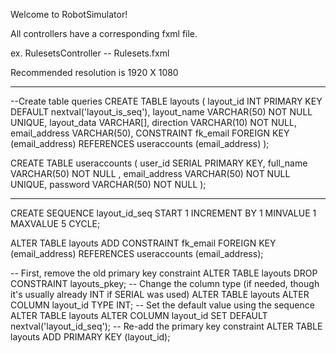 Welcome to RobotSimulator!

All controllers have a corresponding fxml file.

ex. RulesetsController -- Rulesets.fxml


Recommended resolution is 1920 X 1080
________________________________
--Create table queries
CREATE TABLE layouts (
    layout_id INT PRIMARY KEY DEFAULT nextval('layout_is_seq'),
    layout_name VARCHAR(50) NOT NULL UNIQUE,
    layout_data VARCHAR[],
    direction VARCHAR(10) NOT NULL,
    email_address VARCHAR(50),
    CONSTRAINT fk_email
        FOREIGN KEY (email_address)
        REFERENCES useraccounts (email_address)
);

CREATE TABLE useraccounts (
user_id SERIAL PRIMARY KEY,
full_name VARCHAR(50) NOT NULL ,
email_address VARCHAR(50) NOT NULL UNIQUE,
password VARCHAR(50) NOT NULL
);
_________________________________
CREATE SEQUENCE layout_id_seq
    START 1
    INCREMENT BY 1
    MINVALUE 1
    MAXVALUE 5
    CYCLE;

ALTER TABLE layouts ADD CONSTRAINT fk_email
    FOREIGN KEY (email_address)
        REFERENCES useraccounts (email_address);

-- First, remove the old primary key constraint
ALTER TABLE layouts DROP CONSTRAINT layouts_pkey;
-- Change the column type (if needed, though it's usually already INT if SERIAL was used)
ALTER TABLE layouts ALTER COLUMN layout_id TYPE INT;
-- Set the default value using the sequence
ALTER TABLE layouts ALTER COLUMN layout_id SET DEFAULT nextval('layout_id_seq');
-- Re-add the primary key constraint
ALTER TABLE layouts ADD PRIMARY KEY (layout_id);